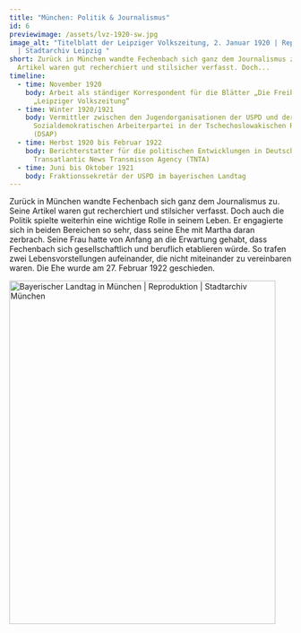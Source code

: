 ```yaml
---
title: "München: Politik & Journalismus"
id: 6
previewimage: /assets/lvz-1920-sw.jpg
image_alt: "Titelblatt der Leipziger Volkszeitung, 2. Januar 1920 | Reproduktion
  | Stadtarchiv Leipzig "
short: Zurück in München wandte Fechenbach sich ganz dem Journalismus zu. Seine
  Artikel waren gut recherchiert und stilsicher verfasst. Doch...
timeline:
  - time: November 1920
    body: Arbeit als ständiger Korrespondent für die Blätter „Die Freiheit“ und
      „Leipziger Volkszeitung“
  - time: Winter 1920/1921
    body: Vermittler zwischen den Jugendorganisationen der USPD und der Deutschen
      Sozialdemokratischen Arbeiterpartei in der Tschechoslowakischen Republik
      (DSAP)
  - time: Herbst 1920 bis Februar 1922
    body: Berichterstatter für die politischen Entwicklungen in Deutschland für die
      Transatlantic News Transmisson Agency (TNTA)
  - time: Juni bis Oktober 1921
    body: Fraktionssekretär der USPD im bayerischen Landtag
---
```

Zurück in München wandte Fechenbach sich ganz dem Journalismus zu. Seine Artikel waren gut recherchiert und stilsicher verfasst. Doch auch die Politik spielte weiterhin eine wichtige Rolle in seinem Leben. Er engagierte sich in beiden Bereichen so sehr, dass seine Ehe mit Martha daran zerbrach. Seine Frau hatte von Anfang an die Erwartung gehabt, dass Fechenbach sich gesellschaftlich und beruflich etablieren würde. So trafen zwei Lebensvorstellungen aufeinander, die nicht miteinander zu vereinbaren waren. Die Ehe wurde am 27. Februar 1922 geschieden.

<Image src="/assets/bayerischer-landtag.png" alt="Bayerischer Landtag in München | Reproduktion | Stadtarchiv München" width="475" height="613" />
